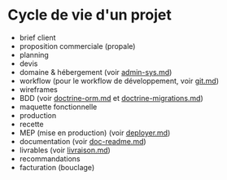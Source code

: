# Cycle de vie d'un projet

- brief client
- proposition commerciale (propale)
- planning
- devis
- domaine & hébergement (voir [admin-sys.md](admin.sys))
- workflow (pour le workflow de développement, voir [git.md](git.md))
- wireframes
- BDD (voir [doctrine-orm.md](doctrine-orm.md) et [doctrine-migrations.md](doctrine-migrations.md))
- maquette fonctionnelle
- production
- recette
- MEP (mise en production) (voir [deployer.md](deployer.md))
- documentation (voir [doc-readme.md](doc-readme.me))
- livrables (voir [livraison.md](livraison.md))
- recommandations
- facturation (bouclage)

